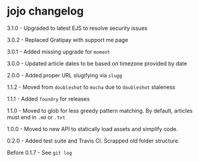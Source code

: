 # jojo changelog
3.1.0 - Upgraded to latest EJS to resolve security issues

3.0.2 - Replaced Gratipay with support me page

3.0.1 - Added missing upgrade for `moment`

3.0.0 - Updated article dates to be based on timezone provided by date

2.0.0 - Added proper URL slugifying via `slugg`

1.1.2 - Moved from `doubleshot` to `mocha` due to `doubleshot` staleness

1.1.1 - Added `foundry` for releases

1.1.0 - Moved to glob for less greedy pattern matching. By default, articles must end in `.md` or `.txt`

1.0.0 - Moved to new API to statically load assets and simplify code.

0.2.0 - Added test suite and Travis CI. Scrapped old folder structure.

Before 0.1.7 - See `git log`
